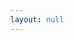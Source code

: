 ```yaml
---
layout: null
---
```

<html>
<head>
    <title>webGerber</title>
    <script src="https://mayhewlabs.com/webGerber/jquery-1.8.2.min.js"></script>
    <script src="https://mayhewlabs.com/webGerber/jquery.mousewheel.js"></script>
    <script src="https://mayhewlabs.com/webGerber/three.min.js"></script>
    <script src="https://mayhewlabs.com/webGerber/ObjectControls.js"></script>
    <script src="https://mayhewlabs.com/webGerber/webGerber.js"></script>
    <script type="text/x-gerber" id="gbs.GTS">{% include_relative register/soldermask_top.gbr %}</script>
    <script type="text/x-gerber" id="gbs.GBL">{% include_relative register/copper_bottom.gbr %}</script>
    <script type="text/x-gerber" id="gbs.GBS">{% include_relative register/soldermask_bottom.gbr %}</script>
    <script type="text/x-gerber" id="gbs.TXT"></script>
    <script type="text/x-gerber" id="gbs.GTL">{% include_relative register/copper_top.gbr %}</script>
    <script type="text/x-gerber" id="gbs.GTO">{% include_relative register/silkscreen_top.gbr %}</script>
    <script type="text/x-gerber" id="gbs.OUT">{% include_relative register/profile.gbr %}</script>
    <script type="text/x-gerber" id="gbs.GTP"></script>
    <script type="text/x-gerber" id="gbs.GBO">{% include_relative register/silkscreen_bottom.gbr %}</script>
    <style>
        body {
            margin: 0;
            /*background: #57e;*/
            /*background: black;
            color: white;*/
        }
        canvas:not(.layer) {
            position: absolute;
            left: 0;
            top: 0;
        }
        html, body, canvas:not(.layer), .main, .overlay, .overlay>div {
            width: 100%;
            height: 100%;
        }
        canvas.layer {
            display: none;
        }
        .main {
            display: -webkit-box;
            -webkit-box-orient: horizontal;
            -webkit-box-pack: center;
            -webkit-box-align: center;
            
            display: -moz-box;
            -moz-box-orient: horizontal;
            -moz-box-pack: center;
            -moz-box-align: center;
            
            display: box;
            box-orient: horizontal;
            box-pack: center;
            box-align: center;
            
            color: #aaa;
        }
        .main>* {
            border-radius: 10px;
            padding: 10px;
            border: 3px dotted #aaa;
        }
        .main h1 {
            margin: 0;
            -webkit-user-select: none;
            -moz-user-select: none;
            user-select: none;
            font-weight: normal;
        }
        .overlay {
            position: absolute;
            right: 0;
            top: 0;
            z-index: 3000;
            background: rgba(0, 0, 0, .5);
            color: white;
            font-size: 1.7em;
            font-family: sans-serif;
        }
        .overlay>div {
            display: -webkit-box;
            -webkit-box-orient: horizontal;
            -webkit-box-pack: center;
            -webkit-box-align: center;
            
            display: -moz-box;
            -moz-box-orient: horizontal;
            -moz-box-pack: center;
            -moz-box-align: center;
            
            display: box;
            box-orient: horizontal;
            box-pack: center;
            box-align: center;
        }
        .controls {
            position: absolute;
            right: 0;
            top: 0;
            padding-left: 10px;
            padding-right: 10px;
            z-index: 2000;
            background: rgba(0, 0, 0, .5);
            box-shadow: 0 0 .5em rgba(0, 0, 0, .9);
            -webkit-transition: all 0.4s;
            -moz-transition: all 0.4s;
            transition: all 0.4s;
            color: white;
            font-size: 1.04em;
            font-family: sans-serif;
        }
        .controls>span {
            display: block;
            font-weight: bold;
            -webkit-user-select: none;
            -moz-user-select: none;
            user-select: none;
            cursor: pointer;
            padding-top: 5px;
            padding-bottom: 5px;
            text-align: center;
        }
        .controls>div {
            overflow: hidden;
            -webkit-transition: all 0.4s;
            -moz-transition: all 0.4s;
            transition: all 0.4s;
        }
        .controls:not(.open) {
            border-bottom-left-radius: 5px;
        }
        .controls:not(.open)>div {
            height: 0;
        }
        .controls.open {
            height: 100%;
        }
        
    </style>
</head>
<body>
</body>
</html>